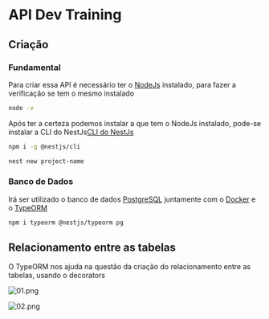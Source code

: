 # API Dev Training

## Criação

### Fundamental

 Para criar essa API é necessário ter o <a href="https://nodejs.org/en/" targer="_blank">NodeJs</a> instalado, para fazer a verificação se tem o mesmo instalado

```bash
node -v
```

Após ter a certeza podemos instalar a que tem o NodeJs instalado, pode-se instalar a CLI do NestJs<a href="https://nestjs.com/" targer="_blank">CLI do NestJs</a>

```bash
npm i -g @nestjs/cli
```

```bash
nest new project-name
```


### Banco de Dados
Irá ser utilizado o banco de dados <a href="https://www.postgresql.org/" targer="_blank">PostgreSQL</a> juntamente com o <a href="https://www.docker.com/" targe="_blank">Docker</a> e o <a href="https://typeorm.io/" target="_blank">TypeORM</a>

```bash
npm i typeorm @nestjs/typeorm pg
```


## Relacionamento entre as tabelas
O TypeORM nos ajuda na questão da criação do relacionamento entre as tabelas, usando o decorators

![01.png](/home/cristiano/Imagens/Pirnts/Projetos/Devtraining/01.png)

![02.png](/home/cristiano/Imagens/Pirnts/Projetos/Devtraining/02.png)